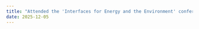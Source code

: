 ```yaml
---
title: "Attended the 'Interfaces for Energy and the Environment' conference! It was a great event with networking opportunities to engage with geochemists across the national labs and universities."
date: 2025-12-05
---
```


